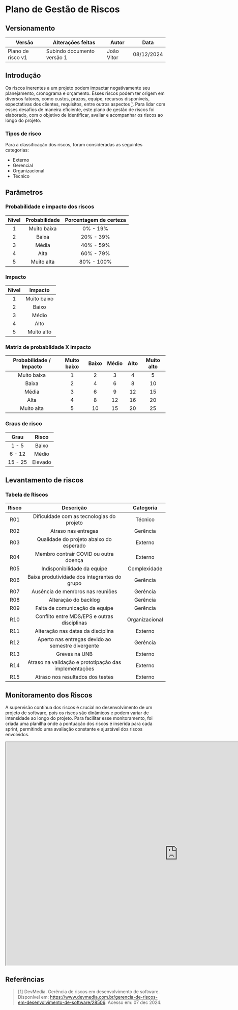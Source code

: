 # Plano de Gestão de Riscos

## Versionamento
| Versão |  Alterações feitas  | Autor           | Data |
|--      |--          |--                      |--          |
| Plano de risco v1 | Subindo documento versão 1| João Vitor | 08/12/2024 |



## Introdução

Os riscos inerentes a um projeto podem impactar negativamente seu planejamento, cronograma e orçamento. Esses riscos podem ter origem em diversos fatores, como custos, prazos, equipe, recursos disponíveis, expectativas dos clientes, requisitos, entre outros aspectos <a href="./#referencias">¹</a>. Para lidar com esses desafios de maneira eficiente, este plano de gestão de riscos foi elaborado, com o objetivo de identificar, avaliar e acompanhar os riscos ao longo do projeto.

### Tipos de risco

Para a classificação dos riscos, foram consideradas as seguintes categorias:

- Externo
- Gerencial 
- Organizacional
- Técnico


## Parâmetros

### Probabilidade e impacto dos riscos

| Nível | Probabilidade | Porcentagem de certeza |
| :---: | :---: | :---: |
| 1 | Muito baixa | 0% - 19% |
| 2 | Baixa | 20% - 39% |
| 3 | Média | 40% - 59% |
| 4 | Alta | 60% - 79% |
| 5 | Muito alta | 80% - 100% |

### Impacto

| Nível | Impacto |
| :---: | :---: |
| 1 | Muito baixo |
| 2 | Baixo |
| 3 | Médio |
| 4 | Alto |
| 5 | Muito alto |

### Matriz de probablidade X impacto

| Probabilidade / Impacto | Muito baixo | Baixo | Médio | Alto | Muito alto |
| :---: | :---: | :---: | :---: | :---: | :---: |
| Muito baixa | 1 | 2 | 3 | 4 | 5 |
| Baixa | 2 | 4 | 6 | 8 | 10 |
| Média | 3 | 6 | 9 | 12 | 15 |
| Alta | 4 | 8 | 12 | 16 | 20 |
| Muito alta | 5 | 10 | 15 | 20 | 25 |

### Graus de risco

| Grau | Risco |
| :---: | :---: |
| 1 - 5 | Baixo |
| 6 - 12 | Médio |
| 15 - 25 | Elevado |

## Levantamento de riscos

### Tabela de Riscos

| Risco | Descrição | Categoria |
| :---: | :---: | :---: |
| R01 | Dificuldade com as tecnologias do projeto | Técnico |
| R02 | Atraso nas entregas | Gerência |
| R03 | Qualidade do projeto abaixo do esperado | Externo |
| R04 | Membro contrair COVID ou outra doença | Externo |
| R05 | Indisponibilidade da equipe | Complexidade |
| R06 | Baixa produtividade dos integrantes do grupo | Gerência |
| R07 | Ausência de membros nas reuniões |Gerência |
| R08 | Alteração do backlog | Gerência |
| R09 | Falta de comunicação da equipe | Gerência |
| R10 | Conflito entre MDS/EPS e outras disciplinas | Organizacional |
| R11 | Alteração nas datas da disciplina | Externo |
| R12 | Aperto nas entregas devido ao semestre divergente | Gerência |
| R13 | Greves na UNB | Externo |
| R14 | Atraso na validação e prototipação das implementações | Externo |
| R15 | Atraso nos resultados dos testes | Externo |

## Monitoramento dos Riscos

A supervisão contínua dos riscos é crucial no desenvolvimento de um projeto de software, pois os riscos são dinâmicos e podem variar de intensidade ao longo do projeto. Para facilitar esse monitoramento, foi criada uma planilha onde a pontuação dos riscos é inserida para cada sprint, permitindo uma avaliação constante e ajustável dos riscos envolvidos.

<iframe width="1080" height="700" src="https://docs.google.com/spreadsheets/d/13EFy_rpxl-5UOtOwFYloh4P0CHf75Y-mZhVjCxy-Bs8/edit?gid=0#gid=0"></iframe>


## Referências

> [1] DevMedia. Gerência de riscos em desenvolvimento de software. Disponível em: https://www.devmedia.com.br/gerencia-de-riscos-em-desenvolvimento-de-software/28506. Acesso em: 07  dec 2024.
